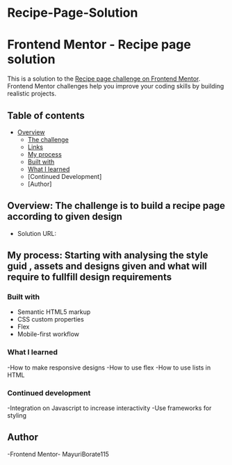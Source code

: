 # Recipe-Page-Solution
# Frontend Mentor - Recipe page solution

This is a solution to the [Recipe page challenge on Frontend Mentor](https://www.frontendmentor.io/challenges/recipe-page-KiTsR8QQKm). Frontend Mentor challenges help you improve your coding skills by building realistic projects. 

## Table of contents

- [Overview](#overview)
  - [The challenge](#the-challenge)
  - [Links](#links)
  - [My process](#my-process)
  - [Built with](#built-with)
  - [What I learned](#what-i-learned)
  - [Continued Development]
  - [Author]



## Overview: The challenge is to build a recipe page according to given design

- Solution URL: 

## My process: Starting with analysing the style guid , assets and designs given and what will require to fullfill design requirements

### Built with

- Semantic HTML5 markup
- CSS custom properties
- Flex
- Mobile-first workflow

### What I learned
-How to make responsive designs
-How to use flex
-How to use lists in HTML

### Continued development
-Integration on Javascript to increase interactivity
-Use frameworks for styling


## Author
-Frontend Mentor- MayuriBorate115
